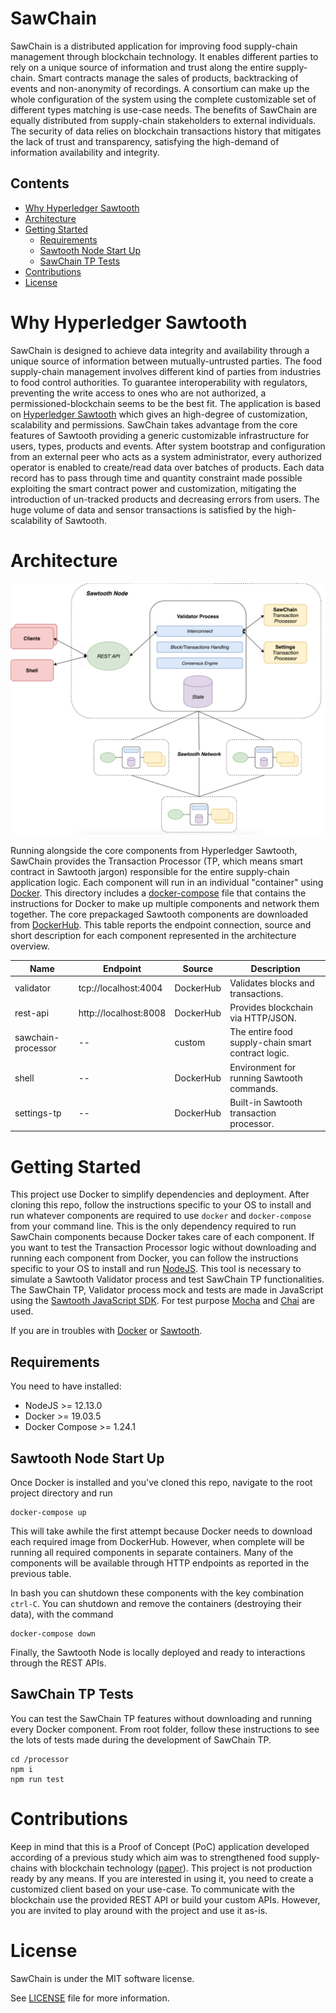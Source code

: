 # SawChain
SawChain is a distributed application for improving food supply-chain management through blockchain technology.
It enables different parties to rely on a unique source of information and trust along the entire supply-chain. 
Smart contracts manage the sales of products, backtracking of events and non-anonymity of recordings.
A consortium can make up the whole configuration of the system using the complete customizable set of different types matching is use-case needs.
The benefits of SawChain are equally distributed from supply-chain stakeholders to external individuals. The security of data relies
on blockchain transactions history that mitigates the lack of trust and transparency, satisfying the high-demand of information availability and integrity. 

## Contents
- [Why Hyperledger Sawtooth](#why-hyperledger-sawtooth)
- [Architecture](#architecture)
- [Getting Started](#getting-started)
    * [Requirements](#requirements)
    * [Sawtooth Node Start Up](#sawtooth-node-start-up)
    * [SawChain TP Tests](#sawchain-tp-tests)
- [Contributions](#contributions)
- [License](#license)

# Why Hyperledger Sawtooth
SawChain is designed to achieve data integrity and availability through a unique source of information between mutually-untrusted parties.
The food supply-chain management involves different kind of parties from industries to food control authorities. To guarantee interoperability
with regulators, preventing the write access to ones who are not authorized, a permissioned-blockchain seems to be the best fit.
The application is based on [Hyperledger Sawtooth](https://www.hyperledger.org/projects/sawtooth) which gives an high-degree of customization, scalability and permissions.
SawChain takes advantage from the core features of Sawtooth providing a generic customizable infrastructure for users, types, products and events.
After system bootstrap and configuration from an external peer who acts as a system administrator, every authorized operator is 
enabled to create/read data over batches of products.
Each data record has to pass through time and quantity constraint made possible exploiting the smart contract power and customization, 
mitigating the introduction of un-tracked products and decreasing errors from users. 
The huge volume of data and sensor transactions is satisfied by the high-scalability of Sawtooth.

# Architecture 
![Architecture overview](./images/architecture.png)

Running alongside the core components from Hyperledger Sawtooth, SawChain provides the Transaction Processor (TP, which means smart contract in Sawtooth jargon)
responsible for the entire supply-chain application logic. Each component will run in an individual "container" using [Docker](https://www.docker.com/products/container-runtime).
This directory includes a [docker-compose](docker-compose.yaml) file that contains the instructions for Docker to make up multiple components and network them together. 
The core prepackaged Sawtooth components are downloaded from [DockerHub](https://hub.docker.com/search/?q=sawtooth&type=image).
This table reports the endpoint connection, source and short description for each component represented in the architecture overview. 

| Name                   | Endpoint              | Source    | Description
| ---------------------- | --------------------- | --------- | ------------------------
| validator              | tcp://localhost:4004  | DockerHub | Validates blocks and transactions.
| rest-api               | http://localhost:8008 | DockerHub | Provides blockchain via HTTP/JSON.
| sawchain-processor     | --                    | custom    | The entire food supply-chain smart contract logic.
| shell                  | --                    | DockerHub | Environment for running Sawtooth commands.
| settings-tp            | --                    | DockerHub | Built-in Sawtooth transaction processor.

# Getting Started
This project use Docker to simplify dependencies and deployment.
After cloning this repo, follow the instructions specific to your OS to install and run whatever components are required 
to use `docker` and `docker-compose` from your command line. 
This is the only dependency required to run SawChain components because Docker takes care of each component.
If you want to test the Transaction Processor logic without downloading and running each component from Docker, you can follow the instructions specific 
to your OS to install and run [NodeJS](https://nodejs.org/en/download/). This tool is necessary to simulate a Sawtooth Validator process 
and test SawChain TP functionalities. The SawChain TP, Validator process mock and tests are made in JavaScript using the [Sawtooth JavaScript SDK](https://github.com/hyperledger/sawtooth-sdk-javascript). For test purpose [Mocha](https://github.com/mochajs/mocha) and [Chai](https://github.com/chaijs/chai) are used.

If you are in troubles with [Docker](https://www.docker.com/sites/default/files/d8/2019-09/docker-cheat-sheet.pdf) or [Sawtooth](https://sawtooth.hyperledger.org/docs/core/releases/latest/introduction.html).

## Requirements
You need to have installed:
- NodeJS >= 12.13.0
- Docker >= 19.03.5
- Docker Compose >= 1.24.1

## Sawtooth Node Start Up
Once Docker is installed and you've cloned this repo, navigate to the root project directory and run
```
docker-compose up
```

This will take awhile the first attempt because Docker needs to download each required image from DockerHub. However, when complete will be running all required components in separate containers.
Many of the components will be available through HTTP endpoints as reported in the previous table.

In bash you can shutdown these components with the key combination `ctrl-C`. 
You can shutdown and remove the containers (destroying their data), with the command
```
docker-compose down
```

Finally, the Sawtooth Node is locally deployed and ready to interactions through the REST APIs.

## SawChain TP Tests
You can test the SawChain TP features without downloading and running every Docker component.
From root folder, follow these instructions to see the lots of tests made during the development of SawChain TP.
```
cd /processor
npm i
npm run test
```

# Contributions
Keep in mind that this is a Proof of Concept (PoC) application developed according of a previous study which aim was to strengthened 
food supply-chains with blockchain technology ([paper](https://bit.ly/36OYrvn)). This project is not production ready by any means.
If you are interested in using it, you need to create a customized client based on your use-case. 
To communicate with the blockchain use the provided REST API or build your custom APIs.
However, you are invited to play around with the project and use it as-is.

# License
SawChain is under the MIT software license. 

See [LICENSE](https://github.com/Jeeiii/SawChain/blob/master/LICENSE) file for more information.